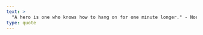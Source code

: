 ```yaml
---
text: >
  "A hero is one who knows how to hang on for one minute longer." - Norwegian proverb
type: quote
---
```

